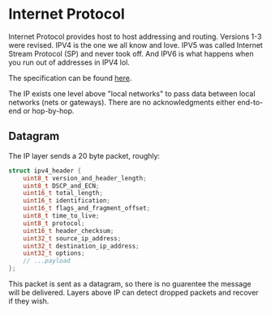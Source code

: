 # Internet Protocol

Internet Protocol provides host to host addressing and routing. Versions 1-3
were revised. IPV4 is the one we all know and love. IPV5 was called Internet
Stream Protocol (SP) and never took off. And IPV6 is what happens when you run
out of addresses in IPV4 lol.

The specification can be found [here](https://www.ietf.org/rfc/rfc791.txt).

The IP exists one level above "local networks" to pass data between local
networks (nets or gateways). There are no acknowledgments either end-to-end or hop-by-hop.

## Datagram

The IP layer sends a 20 byte packet, roughly:

```cpp
struct ipv4_header {
    uint8_t version_and_header_length;
    uint8_t DSCP_and_ECN;
    uint16_t total_length;
    uint16_t identification;
    uint16_t flags_and_fragment_offset;
    uint8_t time_to_live;
    uint8_t protocol;
    uint16_t header_checksum;
    uint32_t source_ip_address;
    uint32_t destination_ip_address;
    uint32_t options;
    // ...payload
};
```

This packet is sent as a datagram, so there is no guarentee the message will be
delivered. Layers above IP can detect dropped packets and recover if they wish.
